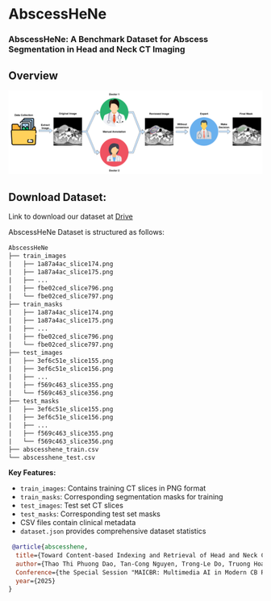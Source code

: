 # AbscessHeNe
### AbscessHeNe: A Benchmark Dataset for Abscess Segmentation in Head and Neck CT Imaging

## Overview
<img src="process.png" />

## Download Dataset:
Link to download our dataset at [Drive](https://drive.google.com/drive/folders/1_vLDHuEjtUMyLOpkKBugvrN9jHO5YQTM?usp=sharing)

AbscessHeNe Dataset is structured as follows:

```
AbscessHeNe
├── train_images
|   ├── 1a87a4ac_slice174.png
|   ├── 1a87a4ac_slice175.png
|   ├── ...
|   ├── fbe02ced_slice796.png
|   └── fbe02ced_slice797.png
├── train_masks
|   ├── 1a87a4ac_slice174.png
|   ├── 1a87a4ac_slice175.png
|   ├── ...
|   ├── fbe02ced_slice796.png
|   └── fbe02ced_slice797.png
├── test_images
|   ├── 3ef6c51e_slice155.png
|   ├── 3ef6c51e_slice156.png
|   ├── ...
|   ├── f569c463_slice355.png
|   └── f569c463_slice356.png
├── test_masks
|   ├── 3ef6c51e_slice155.png
|   ├── 3ef6c51e_slice156.png
|   ├── ...
|   ├── f569c463_slice355.png
|   └── f569c463_slice356.png
├── abscesshene_train.csv
└── abscesshene_test.csv
```

**Key Features:**
- `train_images`: Contains training CT slices in PNG format
- `train_masks`: Corresponding segmentation masks for training
- `test_images`: Test set CT slices
- `test_masks`: Corresponding test set masks
- CSV files contain clinical metadata
- `dataset.json` provides comprehensive dataset statistics

```bibtex
 @article{abscesshene,
  title={Toward Content-based Indexing and Retrieval of Head and Neck CT with Abscess Segmentation},
  author={Thao Thi Phuong Dao, Tan-Cong Nguyen, Trong-Le Do, Truong Hoang Viet, Nguyen Chi Thanh, Huynh Nguyen Thuan, Do Vo Cong Nguyen, Minh-Khoi Pham, Mai-Khiem Tran, Viet-Tham Huynh, Trong-Thuan Nguyen, Trung-Nghia Le, Vo Thanh Toan, Tam V. Nguyen, Minh-Triet Tran, Thanh Dinh Le},
  Conference={the Special Session "MAICBR: Multimedia AI in Modern CB Retrieval: Challenges and Applications" in the 2025 IEEE International Conference on Content-Based Multimedia Indexing (IEEE CBMI) conference},
  year={2025}
}
```
